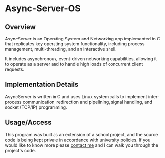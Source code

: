 # Async-Server-OS

## Overview

AsyncServer is an Operating System and Networking app implemented in C that replicates key operating system functionality, including process management, multi-threading, and an interactive shell.

It includes asynchronous, event-driven networking capabilities, allowing it to operate as a server and to handle high loads of concurrent client requests.

## Implementation Details

AsyncServer is written in C and uses Linux system calls to implement inter-process communication, redirection and pipelining, signal handling, and socket (TCP/IP) programming.

## Usage/Access

This program was built as an extension of a school project, and the source code is being kept private in accordance with university policies. If you would like to know more please [contact me](mailto:jeremygleason@icloud.com) and I can walk you through the project's code.
